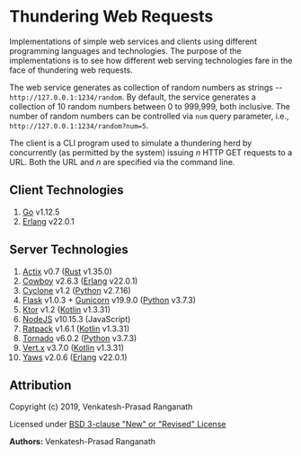 # Thundering Web Requests

Implementations of simple web services and clients using different programming languages and technologies.  The purpose of the implementations is to see how different web serving technologies fare in the face of thundering web requests.

The web service generates as collection of random numbers as strings -- `http://127.0.0.1:1234/random`.  By default, the service generates a collection of 10 random numbers between 0 to 999,999, both inclusive.  The number of random numbers can be controlled via `num` query parameter, i.e., `http://127.0.0.1:1234/random?num=5`.

The client is a CLI program used to simulate a thundering herd by concurrently (as permitted by the system) issuing *n* HTTP GET requests to a URL.  Both the URL and *n* are specified via the command line.


## Client Technologies

1.  [Go](https://golang.org/) v1.12.5
2.  [Erlang](http://www.erlang.org/) v22.0.1


## Server Technologies

1.  [Actix](https://actix.rs/) v0.7 ([Rust](http://rust-lang.org) v1.35.0)
2.  [Cowboy](http://ninenines.eu) v2.6.3 ([Erlang](http://erlang.org) v22.0.1)
3.  [Cyclone](http://cyclone.io) v1.2 ([Python](http://python.org) v2.7.16)
4.  [Flask](http://flask.pocoo.org) v1.0.3 + [Gunicorn](http://gunicorn.org/) v19.9.0 ([Python](http://python.org) v3.7.3)
5.  [Ktor](http://ktor.io) v1.2 ([Kotlin](http://kotlinlang.org) v1.3.31)
6.  [NodeJS](http://nodejs.org) v10.15.3 (JavaScript)
7.  [Ratpack](http://ratpack.io) v1.6.1 ([Kotlin](http://kotlinlang.org) v1.3.31)
8.  [Tornado](http://www.tornadoweb.org) v6.0.2 ([Python](http://python.org) v3.7.3)
9.  [Vert.x](http://vertx.io) v3.7.0 ([Kotlin](http://kotlinlang.org) v1.3.31)
10.  [Yaws](http://yaws.hyber.org/) v2.0.6 ([Erlang](http://erlang.org) v22.0.1)


## Attribution

Copyright (c) 2019, Venkatesh-Prasad Ranganath

Licensed under [BSD 3-clause "New" or "Revised" License](https://choosealicense.com/licenses/bsd-3-clause/)

**Authors:** Venkatesh-Prasad Ranganath
